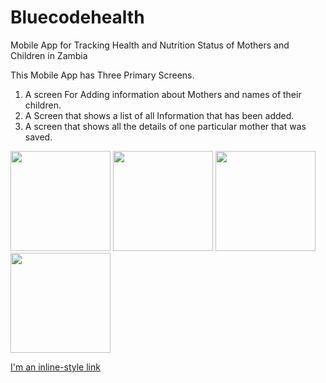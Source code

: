 # Bluecodehealth
Mobile App for Tracking Health and Nutrition Status of Mothers and Children in Zambia

This Mobile App has Three Primary Screens.

1. A screen For Adding information about Mothers and names of their children.
2. A Screen that shows a list of all Information that has been added.
3. A screen that shows all the details of one particular mother that was saved.


<p float="left">
  <img src="http://app-express.net/bluecode/1.png" width="160">
  <img src="http://app-express.net/bluecode/2.png" width="160">
  <img src="http://app-express.net/bluecode/3.png" width="160">
  <img src="http://app-express.net/bluecode/4.png" width="160">
</p>

[I'm an inline-style link](https://www.google.com)
